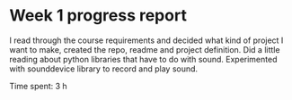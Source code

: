 # Week 1 progress report

I read through the course requirements and decided what kind of project I want to make, created the repo, readme and project definition. Did a little reading about python libraries that have to do with sound. Experimented with sounddevice library to record and play sound.

Time spent: 3 h